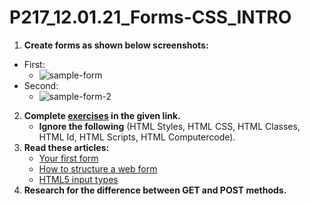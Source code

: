 # P217_12.01.21_Forms-CSS_INTRO

1. **Create forms as shown below screenshots:**
  - First: 
    - ![sample-form](https://user-images.githubusercontent.com/74110914/98466720-c4a2ce80-21ea-11eb-8eec-2c04716020fe.png)
  - Second: 
    - ![sample-form-2](https://user-images.githubusercontent.com/74110914/98466716-c2d90b00-21ea-11eb-8855-95722be35759.png)
2. **Complete [exercises](https://www.w3schools.com/html/exercise.asp) in the given link.**
	- **Ignore the following** (HTML Styles, HTML CSS, HTML Classes, HTML Id, HTML Scripts, HTML Computercode).
4. **Read these articles:**
	- [Your first form](https://developer.mozilla.org/en-US/docs/Learn/Forms/Your_first_form)
	- [How to structure a web form](https://developer.mozilla.org/en-US/docs/Learn/Forms/How_to_structure_a_web_form)
	- [HTML5 input types](https://developer.mozilla.org/en-US/docs/Learn/Forms/HTML5_input_types)
5. **Research for the difference between GET and POST methods.**
